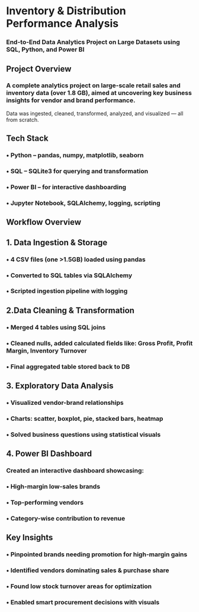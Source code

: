 # Inventory & Distribution Performance Analysis
### End-to-End Data Analytics Project on Large Datasets using SQL, Python, and Power BI

## Project Overview
###  A complete analytics project on large-scale retail sales and inventory data (over 1.8 GB), aimed at uncovering key business insights for vendor and brand performance.
Data was ingested, cleaned, transformed, analyzed, and visualized — all from scratch.


## Tech Stack
### • Python – pandas, numpy, matplotlib, seaborn
### • SQL – SQLite3 for querying and transformation
### • Power BI – for interactive dashboarding
### • Jupyter Notebook, SQLAlchemy, logging, scripting


## Workflow Overview
##  1. Data Ingestion & Storage
###  • 4 CSV files (one >1.5GB) loaded using pandas
###  • Converted to SQL tables via SQLAlchemy
###  • Scripted ingestion pipeline with logging

##  2.Data Cleaning & Transformation
###  • Merged 4 tables using SQL joins
###  • Cleaned nulls, added calculated fields like: Gross Profit, Profit Margin, Inventory Turnover
###  • Final aggregated table stored back to DB

##  3. Exploratory Data Analysis
###  • Visualized vendor-brand relationships
###  • Charts: scatter, boxplot, pie, stacked bars, heatmap
###  • Solved business questions using statistical visuals

##  4. Power BI Dashboard
###   Created an interactive dashboard showcasing:
###    • High-margin low-sales brands
###    • Top-performing vendors
###    • Category-wise contribution to revenue 



## Key Insights
### • Pinpointed brands needing promotion for high-margin gains
### • Identified vendors dominating sales & purchase share
### • Found low stock turnover areas for optimization
### • Enabled smart procurement decisions with visuals


